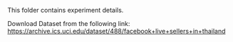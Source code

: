 This folder contains experiment details.

Download Dataset from the following link:
https://archive.ics.uci.edu/dataset/488/facebook+live+sellers+in+thailand
